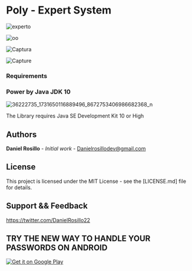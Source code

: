 #  Poly - Expert System
![experto](https://user-images.githubusercontent.com/23446483/61990315-c780ac80-b003-11e9-8c86-e0a0c3dcfbc2.PNG)

![oo](https://user-images.githubusercontent.com/23446483/61990323-debf9a00-b003-11e9-9f89-8d9ced964119.PNG)

![Captura](https://user-images.githubusercontent.com/23446483/61990322-dd8e6d00-b003-11e9-80b2-06e63f91348a.PNG)

![Capture](https://user-images.githubusercontent.com/23446483/62002087-1c372c80-b0c3-11e9-887e-6b74457a7dd0.PNG)

### Requirements

### Power by Java JDK 10
![36222735_1731650116889496_8672753406986682368_n](https://user-images.githubusercontent.com/23446483/41886236-26f7ba94-78c1-11e8-963a-cae5eccb6394.jpg)

The Library requires Java SE Development Kit 10 or High

## Authors

 **Daniel Rosillo** - *Initial work* -
 Danielrosillodev@gmail.com

## License

This project is licensed under the MIT License - see the [LICENSE.md] file for details.

## Support && Feedback
https://twitter.com/DanielRosillo22

## TRY THE NEW WAY TO HANDLE YOUR PASSWORDS ON ANDROID
[<a href='https://play.google.com/store/apps/details?id=com.bookmanager.danielrosillo.bookmanager&hl=es_419&pcampaignid=MKT-Other-global-all-co-prtnr-py-PartBadge-Mar2515-1'><img alt='Get it on Google Play' src='https://play.google.com/intl/en_us/badges/images/generic/en_badge_web_generic.png'/></a>](url)
